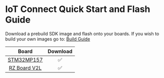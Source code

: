 # IoT Connect Quick Start and Flash Guide

Download a prebuild SDK image and flash onto your boards.
If you wish to build your own images go to: [Build Guide](../Build/README.md)

| Board                           | Download |
|:-------------------------------:|:--------:|
| [STM32MP157](./STM32MP157.md)   | ✅       |
| [RZ Board V2L](./RZBoardV2L.md) | ✅       |
